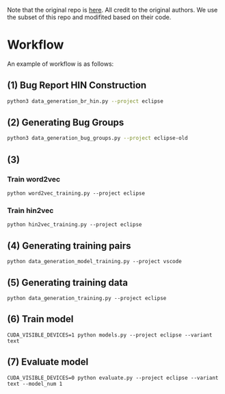 Note that the original repo is [here](https://github.com/hindbr/HINDbr). 
All credit to the original authors. 
We use the subset of this repo and modifited based on their code.

# Workflow
An example of workflow is as follows:
## (1) Bug Report HIN Construction
```bash
python3 data_generation_br_hin.py --project eclipse
```

## (2) Generating Bug Groups
```bash
python3 data_generation_bug_groups.py --project eclipse-old
```

## (3)
### Train word2vec
```
python word2vec_training.py --project eclipse
```

### Train hin2vec
```
python hin2vec_training.py --project eclipse
```

## (4) Generating training pairs
```
python data_generation_model_training.py --project vscode
```

## (5) Generating training data
```
python data_generation_training.py --project eclipse
```

## (6) Train model
```
CUDA_VISIBLE_DEVICES=1 python models.py --project eclipse --variant text
```

## (7) Evaluate model
```
CUDA_VISIBLE_DEVICES=0 python evaluate.py --project eclipse --variant text --model_num 1
```